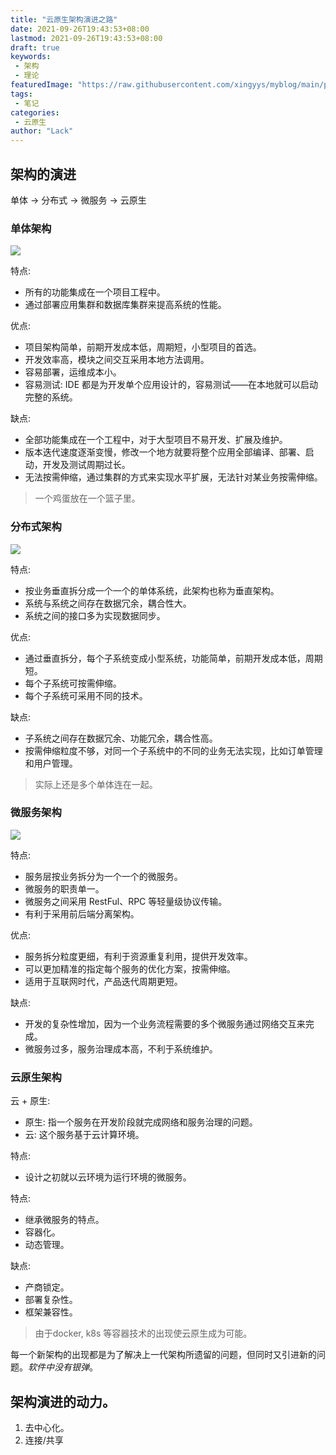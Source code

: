 ```yaml
---
title: "云原生架构演进之路"
date: 2021-09-26T19:43:53+08:00
lastmod: 2021-09-26T19:43:53+08:00
draft: true
keywords: 
 - 架构
 - 理论
featuredImage: "https://raw.githubusercontent.com/xingyys/myblog/main/posts/images/20210926200427.png"
tags: 
 - 笔记
categories: 
 - 云原生
author: "Lack"
---
```

## 架构的演进
单体 -> 分布式 -> 微服务 -> 云原生

### 单体架构

![](https://raw.githubusercontent.com/xingyys/myblog/main/posts/images/20210926200654.png)

特点:
- 所有的功能集成在一个项目工程中。
- 通过部署应用集群和数据库集群来提高系统的性能。

优点:
- 项目架构简单，前期开发成本低，周期短，小型项目的首选。
- 开发效率高，模块之间交互采用本地方法调用。
- 容易部署，运维成本小。
- 容易测试: IDE 都是为开发单个应用设计的，容易测试——在本地就可以启动完整的系统。

缺点:
- 全部功能集成在一个工程中，对于大型项目不易开发、扩展及维护。
- 版本迭代速度逐渐变慢，修改一个地方就要将整个应用全部编译、部署、启动，开发及测试周期过长。
- 无法按需伸缩，通过集群的方式来实现水平扩展，无法针对某业务按需伸缩。

> 一个鸡蛋放在一个篮子里。

### 分布式架构

![](https://raw.githubusercontent.com/xingyys/myblog/main/posts/images/20210926200756.png)

特点:
- 按业务垂直拆分成一个一个的单体系统，此架构也称为垂直架构。
- 系统与系统之间存在数据冗余，耦合性大。
- 系统之间的接口多为实现数据同步。

优点:
- 通过垂直拆分，每个子系统变成小型系统，功能简单，前期开发成本低，周期短。
- 每个子系统可按需伸缩。
- 每个子系统可采用不同的技术。

缺点:
- 子系统之间存在数据冗余、功能冗余，耦合性高。
- 按需伸缩粒度不够，对同一个子系统中的不同的业务无法实现，比如订单管理和用户管理。

> 实际上还是多个单体连在一起。

### 微服务架构

![](https://raw.githubusercontent.com/xingyys/myblog/main/posts/images/20210926201848.png)

特点:
- 服务层按业务拆分为一个一个的微服务。
- 微服务的职责单一。
- 微服务之间采用 RestFul、RPC 等轻量级协议传输。
- 有利于采用前后端分离架构。

优点:
- 服务拆分粒度更细，有利于资源重复利用，提供开发效率。
- 可以更加精准的指定每个服务的优化方案，按需伸缩。
- 适用于互联网时代，产品迭代周期更短。

缺点:
- 开发的复杂性增加，因为一个业务流程需要的多个微服务通过网络交互来完成。
- 微服务过多，服务治理成本高，不利于系统维护。

### 云原生架构
云 + 原生:
- 原生: 指一个服务在开发阶段就完成网络和服务治理的问题。
- 云: 这个服务基于云计算环境。

特点:
- 设计之初就以云环境为运行环境的微服务。

特点:
- 继承微服务的特点。
- 容器化。
- 动态管理。

缺点:
- 产商锁定。
- 部署复杂性。
- 框架兼容性。

> 由于docker, k8s 等容器技术的出现使云原生成为可能。

每一个新架构的出现都是为了解决上一代架构所遗留的问题，但同时又引进新的问题。*软件中没有银弹*。

## 架构演进的动力。
1. 去中心化。
2. 连接/共享